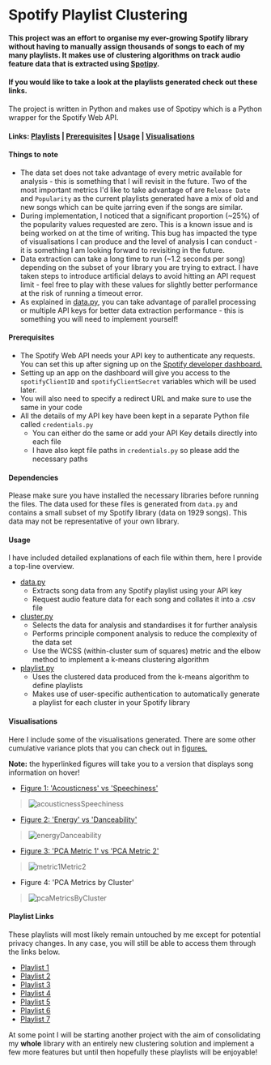 # Spotify Playlist Clustering

#### This project was an effort to organise my ever-growing Spotify library without having to manually assign thousands of songs to each of my many playlists. It makes use of clustering algorithms on track audio feature data that is extracted using [Spotipy](https://spotipy.readthedocs.io/en/2.21.0/). 

#### If you would like to take a look at the playlists generated check out these links.

The project is written in Python and makes use of Spotipy which is a Python wrapper for the Spotify Web API.

#### Links: [Playlists](#playlist-links) | [Prerequisites](#prerequisites) | [Usage](#usage) | [Visualisations](#visualisations)

#### Things to note
- The data set does not take advantage of every metric available for analysis - this is something that I will revisit in the future. Two of the most important metrics I'd like to take advantage of are `Release Date` and `Popularity` as the current playlists generated have a mix of old and new songs which can be quite jarring even if the songs are similar.
- During implementation, I noticed that a significant proportion (~25%) of the popularity values requested are zero. This is a known issue and is being worked on at the time of writing. This bug has impacted the type of visualisations I can produce and the level of analysis I can conduct - it is something I am looking forward to revisiting in the future.
- Data extraction can take a long time to run (~1.2 seconds per song) depending on the subset of your library you are trying to extract. I have taken steps to introduce artificial delays to avoid hitting an API request limit - feel free to play with these values for slightly better performance at the risk of running a timeout error.
- As explained in [data.py](https://github.com/r-reji/spotifyPlaylistClustering/blob/main/data.py), you can take advantage of parallel processing or multiple API keys for better data extraction performance - this is something you will need to implement yourself!

#### Prerequisites

- The Spotify Web API needs your API key to authenticate any requests. You can set this up after signing up on the [Spotify developer dashboard.](https://developer.spotify.com)
- Setting up an app on the dashboard will give you access to the `spotifyClientID` and `spotifyClientSecret` variables which will be used later.
- You will also need to specify a redirect URL and make sure to use the same in your code
- All the details of my API key have been kept in a separate Python file called `credentials.py`
   - You can either do the same or add your API Key details directly into each file
   - I have also kept file paths in `credentials.py` so please add the necessary paths
  
#### Dependencies
Please make sure you have installed the necessary libraries before running the files. 
The data used for these files is generated from `data.py` and contains a small subset of my Spotify library (data on 1929 songs). This data may not be representative of your own library.

#### Usage
I have included detailed explanations of each file within them, here I provide a top-line overview.

- [data.py](https://github.com/r-reji/spotifyPlaylistClustering/blob/main/data.py)
   - Extracts song data from any Spotify playlist using your API key
   - Request audio feature data for each song and collates it into a .csv file
- [cluster.py](https://github.com/r-reji/spotifyPlaylistClustering/blob/main/cluster.py)
   - Selects the data for analysis and standardises it for further analysis
   - Performs principle component analysis to reduce the complexity of the data set
   - Use the WCSS (within-cluster sum of squares) metric and the elbow method to implement a k-means clustering algorithm
- [playlist.py](https://github.com/r-reji/spotifyPlaylistClustering/blob/main/playlist.py)
   - Uses the clustered data produced from the k-means algorithm to define playlists
   - Makes use of user-specific authentication to automatically generate a playlist for each cluster in your Spotify library

#### Visualisations
Here I include some of the visualisations generated. There are some other cumulative variance plots that you can check out in [figures.](https://github.com/r-reji/spotifyPlaylistClustering/tree/main/figures) 

**Note:** the hyperlinked figures will take you to a version that displays song information on hover!


- [Figure 1: 'Acousticness' vs 'Speechiness'](https://htmlpreview.github.io/?https://github.com/r-reji/spotifyPlaylistClustering/blob/main/figures/acousticnessSpeechiness.html) 
 
>![acousticnessSpeechiness](https://user-images.githubusercontent.com/112977394/196700847-249a9ad7-c260-4439-9805-a51015a95abb.png)

- [Figure 2: 'Energy' vs 'Danceability'](https://htmlpreview.github.io/?https://github.com/r-reji/spotifyPlaylistClustering/blob/main/figures/energyDanceability.html)
 
>![energyDanceability](https://user-images.githubusercontent.com/112977394/196703934-d9a6b759-670a-4289-8d9f-6ffc9829447e.png)

- [Figure 3: 'PCA Metric 1' vs 'PCA Metric 2'](https://htmlpreview.github.io/?https://github.com/r-reji/spotifyPlaylistClustering/blob/main/figures/metric1Metric2.html)
 
>![metric1Metric2](https://user-images.githubusercontent.com/112977394/196703971-9c4195ac-0e06-488c-8dc2-ce3d2ba45955.png)

- Figure 4: 'PCA Metrics by Cluster'

>![pcaMetricsByCluster](https://user-images.githubusercontent.com/112977394/196703998-cd22d9f5-6cf2-4b12-bdbf-16d4b5274a7c.png)

#### Playlist Links
These playlists will most likely remain untouched by me except for potential privacy changes. In any case, you will still be able to access them through the links below.

- [Playlist 1](https://open.spotify.com/playlist/7EqhbZpWL2bTsl9bYprD5K?si=1a457b9c0aac41b9)
- [Playlist 2](https://open.spotify.com/playlist/2UjwUlCtMSG5fJqCIUduGb?si=3abe588148574e70)
- [Playlist 3](https://open.spotify.com/playlist/0LOQHsLS4Ah8qoGEocD2BV?si=4184afd542fa49d2)
- [Playlist 4](https://open.spotify.com/playlist/58zj05l9BBQ7qRF5aZAdJs?si=557c8f26d93f4f20)
- [Playlist 5](https://open.spotify.com/playlist/2k1O2u8wcWzcfaHjBPBdKo?si=e3e0c6a016134024)
- [Playlist 6](https://open.spotify.com/playlist/06YL9wvAiCBQPYSCN1NPkW?si=410add145ff4458e)
- [Playlist 7](https://open.spotify.com/playlist/1xKk6ZFGqlJ8mBoL9fAKhm?si=02840b7989b34129)

At some point I will be starting another project with the aim of consolidating my **whole** library with an entirely new clustering solution and implement a few more features but until then hopefully these playlists will be enjoyable!


